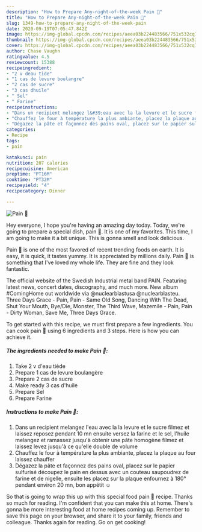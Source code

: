 ```yaml
---
description: "How to Prepare Any-night-of-the-week Pain 🥖"
title: "How to Prepare Any-night-of-the-week Pain 🥖"
slug: 1349-how-to-prepare-any-night-of-the-week-pain
date: 2020-09-19T07:05:47.842Z
image: https://img-global.cpcdn.com/recipes/aeea03b224483566/751x532cq70/pain-🥖-photo-principale-de-la-recette.jpg
thumbnail: https://img-global.cpcdn.com/recipes/aeea03b224483566/751x532cq70/pain-🥖-photo-principale-de-la-recette.jpg
cover: https://img-global.cpcdn.com/recipes/aeea03b224483566/751x532cq70/pain-🥖-photo-principale-de-la-recette.jpg
author: Chase Vaughn
ratingvalue: 4.5
reviewcount: 15388
recipeingredient:
- "2 v deau tide"
- "1 cas de levure boulangre"
- "2 cas de sucre"
- "3 cas dhuile"
- " Sel"
- " Farine"
recipeinstructions:
- "Dans un recipient melangez l&#39;eau avec la la levure et le sucre filmez et laissez reposez pendant 10 mn ensuite versez la farine et le sel, l&#39;huile melangez et ramassez jusqu&#39;à obtenir une pâte homogène filmez et laissez levez jusqu&#39;à ce qu&#39;elle double de volume"
- "Chauffez le four à température la plus ambiante, placez la plaque au four laissez chauffer"
- "Dégazez la pâte et façonnez des pains oval, placez sur le papier sulfurisé découpez le pain en dessus avec un couteau saupoudrez de farine et de nigelle, ensuite les placez sur la plaque enfournez à 180° pendant environ 20 mn, bon appétit ☺️"
categories:
- Recipe
tags:
- pain

katakunci: pain 
nutrition: 207 calories
recipecuisine: American
preptime: "PT16M"
cooktime: "PT32M"
recipeyield: "4"
recipecategory: Dinner

---
```



![Pain 🥖](https://img-global.cpcdn.com/recipes/aeea03b224483566/751x532cq70/pain-🥖-photo-principale-de-la-recette.jpg)

Hey everyone, I hope you're having an amazing day today. Today, we're going to prepare a special dish, pain 🥖. It is one of my favorites. This time, I am going to make it a bit unique. This is gonna smell and look delicious.

Pain 🥖 is one of the most favored of recent trending foods on earth. It is easy, it is quick, it tastes yummy. It is appreciated by millions daily. Pain 🥖 is something that I've loved my whole life. They are fine and they look fantastic.

The official website of the Swedish Industrial metal band PAIN. Featuring latest news, concert dates, discography, and much more. New album #ComingHome out worldwide via @nuclearblastusa @nuclearblasteu. Three Days Grace - Pain, Pain - Same Old Song, Dancing With The Dead, Shut Your Mouth, Bye/Die, Monster, The Third Wave, Mazemile - Pain, Pain - Dirty Woman, Save Me, Three Days Grace.


To get started with this recipe, we must first prepare a few ingredients. You can cook pain 🥖 using 6 ingredients and 3 steps. Here is how you can achieve it.

<!--inarticleads1-->

##### The ingredients needed to make Pain 🥖:

1. Take 2 v d&#39;eau tiède
1. Prepare 1 cas de levure boulangère
1. Prepare 2 cas de sucre
1. Make ready 3 cas d&#39;huile
1. Prepare  Sel
1. Prepare  Farine




<!--inarticleads2-->

##### Instructions to make Pain 🥖:

1. Dans un recipient melangez l&#39;eau avec la la levure et le sucre filmez et laissez reposez pendant 10 mn ensuite versez la farine et le sel, l&#39;huile melangez et ramassez jusqu&#39;à obtenir une pâte homogène filmez et laissez levez jusqu&#39;à ce qu&#39;elle double de volume
1. Chauffez le four à température la plus ambiante, placez la plaque au four laissez chauffer
1. Dégazez la pâte et façonnez des pains oval, placez sur le papier sulfurisé découpez le pain en dessus avec un couteau saupoudrez de farine et de nigelle, ensuite les placez sur la plaque enfournez à 180° pendant environ 20 mn, bon appétit ☺️




So that is going to wrap this up with this special food pain 🥖 recipe. Thanks so much for reading. I'm confident that you can make this at home. There's gonna be more interesting food at home recipes coming up. Remember to save this page on your browser, and share it to your family, friends and colleague. Thanks again for reading. Go on get cooking!
